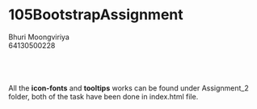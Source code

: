 # 105BootstrapAssignment
Bhuri Moongviriya<br>
64130500228<br><br><br><br><br>
All the <strong>icon-fonts</strong> and <strong>tooltips</strong> works can be found under Assignment_2 folder, both of the task have been done in index.html file.
